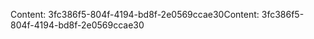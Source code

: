 <span data-ttu-id="c8f65-101">Content: 3fc386f5-804f-4194-bd8f-2e0569ccae30</span><span class="sxs-lookup"><span data-stu-id="c8f65-101">Content: 3fc386f5-804f-4194-bd8f-2e0569ccae30</span></span>
